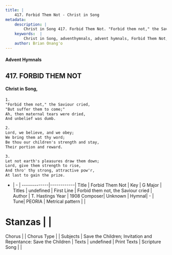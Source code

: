 ```yaml
---
title: |
    417. Forbid Them Not - Christ in Song
metadata:
    description: |
        Christ in Song 417. Forbid Them Not. "Forbid them not," the Saviour cried, "But suffer them to come;" Ah, then maternal tears were dried,  And unbelief was dumb.
    keywords:  |
        Christ in Song, adventhymnals, advent hymnals, Forbid Them Not, Forbid them not, the Saviour cried. 
    author: Brian Onang'o
---
```


#### Advent Hymnals
## 417. FORBID THEM NOT
####  Christ in Song,

```txt
1.
"Forbid them not," the Saviour cried,
"But suffer them to come;"
Ah, then maternal tears were dried, 
And unbelief was dumb.

2.
Lord, we believe, and we obey;
We bring them at thy word;
Be thou our children's strength and stay,
Their portion and reward.

3.
Let not earth's pleasures draw them down;
Lord, give them strength to rise,
And thro' thy strong, attractive pow'r,
At last to gain the prize.

```

- |   -  |
-------------|------------|
Title | Forbid Them Not |
Key | G Major |
Titles | undefined |
First Line | Forbid them not, the Saviour cried |
Author | T. Hastings
Year | 1908
Composer| Unknown |
Hymnal|  - |
Tune| PEORIA |
Metrical pattern | |
# Stanzas |  |
Chorus |  |
Chorus Type |  |
Subjects | Save the Children; Invitation and Repentance: Save the Children |
Texts | undefined |
Print Texts | 
Scripture Song |  |
    
